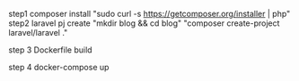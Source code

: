 
step1 composer install
  "sudo curl -s https://getcomposer.org/installer | php"  
 step2 laravel pj create
  "mkdir blog && cd blog"
  "composer create-project laravel/laravel ."
  
  
  step 3 Dockerfile build
  
  
  
  step 4 docker-compose up
